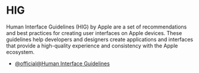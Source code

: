 # HIG
Human Interface Guidelines (HIG) by Apple are a set of recommendations and best practices for creating user interfaces on Apple devices. These guidelines help developers and designers create applications and interfaces that provide a high-quality experience and consistency with the Apple ecosystem.

- [@official@Human Interface Guidelines](https://developer.apple.com/design/human-interface-guidelines)
